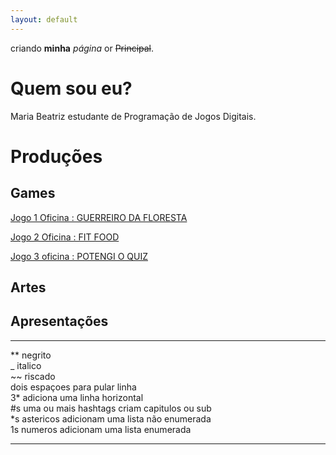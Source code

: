 ```yaml
---
layout: default
---
```


criando **minha**  _página_  or ~~Principal~~.

# Quem sou eu?

Maria Beatriz estudante de Programação de Jogos Digitais.

# Produções

## Games
[Jogo 1 Oficina : GUERREIRO DA FLORESTA](https://emanuellicarine.github.io/GuerreiroDaFloresta/)  

[Jogo 2 Oficina : FIT FOOD](https://mrbtrzmoraes.github.io/FitFood/)    

[Jogo 3 oficina : POTENGI O QUIZ](https://mrbtrzmoraes.github.io/Quiz1/)    

## Artes

## Apresentações



* * *

** negrito  
_ italico  
~~ riscado  
  dois espaçoes para pular linha  
3* adiciona uma linha horizontal  
#s uma ou mais hashtags criam capitulos ou sub  
*s astericos adicionam uma lista não enumerada  
1s numeros adicionam uma lista enumerada  



* * *
